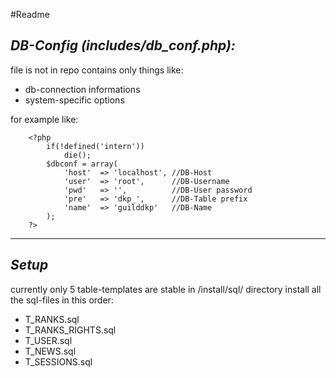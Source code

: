 #Readme

*DB-Config (includes/db_conf.php):*
---
file is not in repo
contains only things like:

* db-connection informations
* system-specific options

for example like:

        <?php
            if(!defined('intern'))
                die();
            $dbconf = array(
                'host'  => 'localhost', //DB-Host
                'user'  => 'root',      //DB-Username
                'pwd'   => '',          //DB-User password
                'pre'	=> 'dkp_',      //DB-Table prefix
                'name'  => 'guilddkp'   //DB-Name
            );
        ?>

---

*Setup*
---
currently only 5 table-templates are stable in /install/sql/ directory
install all the sql-files in this order:

* T_RANKS.sql
* T_RANKS_RIGHTS.sql
* T_USER.sql
* T_NEWS.sql
* T_SESSIONS.sql

